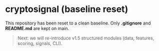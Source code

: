 # cryptosignal (baseline reset)

This repository has been reset to a clean baseline.
Only **.gitignore** and **README.md** are kept on main.

> Next: we will re-introduce v1.5 structured modules (data, features, scoring, signals, CLI).
